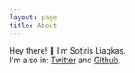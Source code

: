 ```yaml
---
layout: page
title: About
---
```


Hey there! 👋 I'm Sotiris Liagkas.  
I'm also in: [Twitter](https://twitter.com/liagason) and [Github](https://github.com/liagason).
